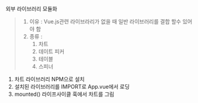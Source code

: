 외부 라이브러리 모듈화

> 1. 이유 : Vue.js관련 라이브라리가 없을 때 일반 라이브러리를 결합 할수 있어야 함
> 2. 종류 :
>    1. 차트
>    2. 데이트 피커
>    3. 테이블
>    4. 스피너

1. 차트 라이브러리 NPM으로 설치
2. 설치된 라이브러리를 IMPORT로 App.vue에서 로딩
3. mounted() 라이프사이클 훅에서 차트를 그림
